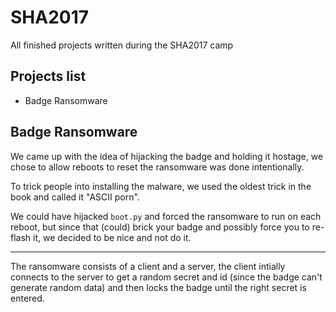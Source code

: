 # SHA2017
All finished projects written during the SHA2017 camp


## Projects list
* Badge Ransomware


## Badge Ransomware
We came up with the idea of hijacking the badge and holding it hostage, we chose to allow reboots to reset the ransomware was done intentionally.

To trick people into installing the malware, we used the oldest trick in the book and called it "ASCII porn".

We could have hijacked `boot.py` and forced the ransomware to run on each reboot,
but since that (could) brick your badge and possibly force you to re-flash it, we 
decided to be nice and not do it.

-----

The ransomware consists of a client and a server, the client intially connects to the server
to get a random secret and id (since the badge can't generate random data) and then locks the badge
until the right secret is entered.
